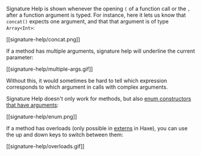 Signature Help is shown whenever the opening `(` of a function call or the `,` after a function argument is typed. For instance, here it lets us know that `concat()` expects one argument, and that that argument is of type `Array<Int>`:

[[signature-help/concat.png]]

If a method has multiple arguments, signature help will underline the current parameter:

[[signature-help/multiple-args.gif]]

Without this, it would sometimes be hard to tell which expression corresponds to which argument in calls with complex arguments.

Signature Help doesn't only work for methods, but also [enum constructors that have arguments](https://haxe.org/manual/types-enum-constructor.html):

[[signature-help/enum.png]]

If a method has overloads (only possible in [externs](https://haxe.org/manual/lf-externs.html) in Haxe), you can use the up and down keys to switch between them:

[[signature-help/overloads.gif]]